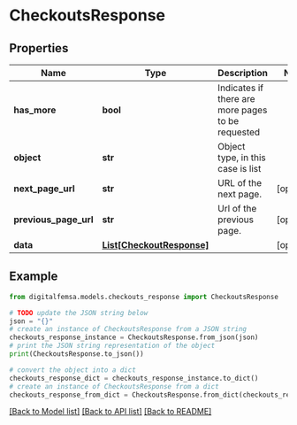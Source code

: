 # CheckoutsResponse


## Properties

Name | Type | Description | Notes
------------ | ------------- | ------------- | -------------
**has_more** | **bool** | Indicates if there are more pages to be requested | 
**object** | **str** | Object type, in this case is list | 
**next_page_url** | **str** | URL of the next page. | [optional] 
**previous_page_url** | **str** | Url of the previous page. | [optional] 
**data** | [**List[CheckoutResponse]**](CheckoutResponse.md) |  | [optional] 

## Example

```python
from digitalfemsa.models.checkouts_response import CheckoutsResponse

# TODO update the JSON string below
json = "{}"
# create an instance of CheckoutsResponse from a JSON string
checkouts_response_instance = CheckoutsResponse.from_json(json)
# print the JSON string representation of the object
print(CheckoutsResponse.to_json())

# convert the object into a dict
checkouts_response_dict = checkouts_response_instance.to_dict()
# create an instance of CheckoutsResponse from a dict
checkouts_response_from_dict = CheckoutsResponse.from_dict(checkouts_response_dict)
```
[[Back to Model list]](../README.md#documentation-for-models) [[Back to API list]](../README.md#documentation-for-api-endpoints) [[Back to README]](../README.md)


